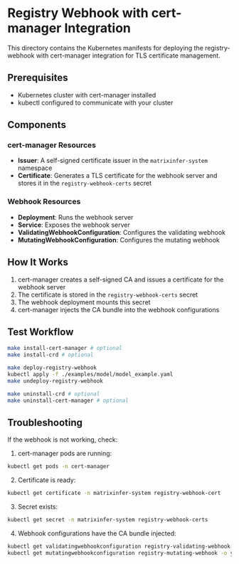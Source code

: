 # Registry Webhook with cert-manager Integration

This directory contains the Kubernetes manifests for deploying the registry-webhook with cert-manager integration for TLS certificate management.

## Prerequisites

- Kubernetes cluster with cert-manager installed
- kubectl configured to communicate with your cluster

## Components

### cert-manager Resources

- **Issuer**: A self-signed certificate issuer in the `matrixinfer-system` namespace
- **Certificate**: Generates a TLS certificate for the webhook server and stores it in the `registry-webhook-certs` secret

### Webhook Resources

- **Deployment**: Runs the webhook server
- **Service**: Exposes the webhook server
- **ValidatingWebhookConfiguration**: Configures the validating webhook
- **MutatingWebhookConfiguration**: Configures the mutating webhook

## How It Works

1. cert-manager creates a self-signed CA and issues a certificate for the webhook server
2. The certificate is stored in the `registry-webhook-certs` secret
3. The webhook deployment mounts this secret
4. cert-manager injects the CA bundle into the webhook configurations

## Test Workflow
```bash
make install-cert-manager # optional
make install-crd # optional

make deploy-registry-webhook
kubectl apply -f ./examples/model/model_example.yaml
make undeploy-registry-webhook

make uninstall-crd # optional
make uninstall-cert-manager # optional
```

## Troubleshooting

If the webhook is not working, check:

1. cert-manager pods are running:
```bash
kubectl get pods -n cert-manager
```

2. Certificate is ready:
```bash
kubectl get certificate -n matrixinfer-system registry-webhook-cert
```

3. Secret exists:
```bash
kubectl get secret -n matrixinfer-system registry-webhook-certs
```

4. Webhook configurations have the CA bundle injected:
```bash
kubectl get validatingwebhookconfiguration registry-validating-webhook -o yaml
kubectl get mutatingwebhookconfiguration registry-mutating-webhook -o yaml
```
